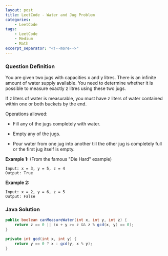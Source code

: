```yaml
---
layout: post
title: LeetCode - Water and Jug Problem
categories:
    - LeetCode
tags:
    - LeetCode
    - Medium
    - Math
excerpt_separator: "<!--more-->"
---
```


### Question Definition

You are given two jugs with capacities x and y litres. There is an infinite amount of water supply available. You need to determine whether it is possible to measure exactly z litres using these two jugs.
<!--more-->

If z liters of water is measurable, you must have z liters of water contained within one or both buckets by the end.

Operations allowed:

* Fill any of the jugs completely with water.

* Empty any of the jugs.

* Pour water from one jug into another till the other jug is completely full or the first jug itself is empty.

**Example 1:** (From the famous "Die Hard" example)
```
Input: x = 3, y = 5, z = 4
Output: True
```
**Example 2:**
```
Input: x = 2, y = 6, z = 5
Output: False
```
### Java Solution
```java
public boolean canMeasureWater(int x, int y, int z) {
    return z == 0 || (x + y >= z && z % gcd(x, y) == 0);
}

private int gcd(int x, int y) {
    return y == 0 ? x : gcd(y, x % y);
}
```